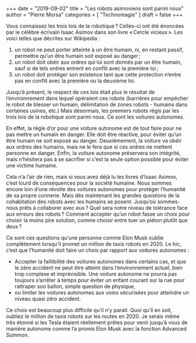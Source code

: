 +++
date        = "2019-09-02"
title       = "Les robots asimoviens sont parmi nous"
author      = "Pierre Morsa"
categories  = [ "Technomagie" ]
draft       = false
+++

Vous connaissez les trois lois de la robotique ? Celles-ci ont été énoncées par le célèbre écrivain Isaac Asimov dans son livre « Cercle vicieux ». Les voici telles que décrites sur Wikipedia :

1. un robot ne peut porter atteinte à un être humain, ni, en restant passif, permettre qu’un être humain soit exposé au danger ;
2. un robot doit obéir aux ordres qui lui sont donnés par un être humain, sauf si de tels ordres entrent en conflit avec la première loi ;
3. un robot doit protéger son existence tant que cette protection n’entre pas en conflit avec la première ou la deuxième loi.

Jusqu’à présent, le respect de ces lois était plus le résultat de l’environnement dans lequel opéraient ces robots (barrières pour empêcher le robot de blesser un humain, délimitation de zones robots - humains dans certaines usines, etc.) Mais désormais, les premiers robots régis par les trois lois de la robotique sont parmi nous. Ce sont les voitures autonomes. 

En effet, la règle d’or pour une voiture autonome est de tout faire pour ne pas mettre un humain en danger. Elle doit être réactive, pour éviter qu’un être humain ne soit exposé au danger. Deuxièmement, la voiture va obéir aux ordres des humains, mais ne le fera que si ces ordres ne mettent personne en danger. Enfin, la voiture autonome préservera son intégrité, mais n’hésitera pas à se sacrifier si c’est la seule option possible pour éviter une victime humaine.

Cela n’a l’air de rien, mais si vous avez déjà lu les livres d’Isaac Asimov, c’est lourd de conséquences pour la société humaine. Nous sommes encore loin d’une révolte des voitures autonomes pour protéger l’humanité de sa propre connerie. Mais dès maintenant les grandes questions de la cohabitation des robots avec les humains se posent. Jusqu’où sommes-nous prêts à collaborer avec eux ? Quel sera notre niveau de tolérance face aux erreurs des robots ? Comment accepter qu’un robot fasse un choix pour choisir la moins pire solution, comme choisir entre tuer un piéton plutôt que deux ? 

Ce sont ces questions qu’une personne comme Elon Musk oublie complètement lorsqu’il promet un million de taxis robots en 2020. Le hic, c’est que l’humanité doit faire un choix par rapport aux voitures autonomes :

* Accepter la faillibilité des voitures autonomes dans certains cas, et que le zéro accident ne peut être atteint dans l’environnement actuel, bien trop complexe et imprévisible. Une voiture autonome ne pourra pas toujours s’arrêter à temps pour éviter un enfant courant sur la rue pour rattraper son ballon, simple question de physique,
* ou limiter les voitures autonomes aux voies sécurisées pour atteindre un niveau quasi zéro accident.

Ce choix est beaucoup plus difficile qu’il n’y parait. Quoi qu’il en soit, oubliez le million de taxis robots sur les routes en 2020. Je serais même très étonné si les Tesla étaient réellement prêtes pour venir jusqu’à vous de manière autonome comme l’a promis Elon Musk avec la fonction Advanced Summon.
